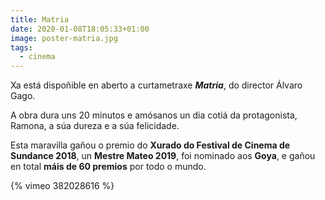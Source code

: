 ```yaml
---
title: Matria
date: 2020-01-08T18:05:33+01:00
image: poster-matria.jpg
tags:
  - cinema
---
```


Xa está dispoñible en aberto a curtametraxe ***Matria***, do director Álvaro Gago.

A obra dura uns 20 minutos e amósanos un dia cotiá da protagonista, Ramona, a súa dureza e a súa felicidade.

Esta maravilla gañou o premio do **Xurado do Festival de Cinema de Sundance 2018**, un **Mestre Mateo 2019**, foi nominado aos **Goya**, e gañou en total **máis de 60 premios** por todo o mundo.


{% vimeo 382028616 %}
